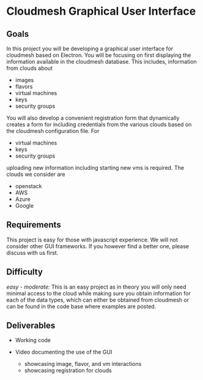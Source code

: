 # Cloudmesh Graphical User Interface

## Goals

In this project you will be developing a graphical user interface for
cloudmesh based on Electron. You will be focusing on first displaying the
information available in the cloudmesh database. This includes, information
from clouds about

* images
* flavors
* virtual machines
* keys
* security groups

You will also develop a convenient registration form that dynamically
creates a form for including credentials from the various clouds based
on the cloudmesh configuration file. For 

* virtual machines
* keys
* security groups

uploading new information including starting new vms is required. The clouds
we consider are

* openstack
* AWS
* Azure
* Google

## Requirements

This project is easy for those with javascript experience. We will not
consider other GUI frameworks. If you however find a better one, please
discuss with us first.

## Difficulty

*easy - moderate:* This is an easy project as in theory you will only need
minimal access to the cloud while making sure you obtain information for
each of the data types,  which can either be obtained from cloudmesh or can
be found in the code base where examples are posted.  

## Deliverables

* Working code
* Video documenting the use of the GUI

  * showcasing image, flavor, and vm interactions
  * showcasing registration for clouds 

